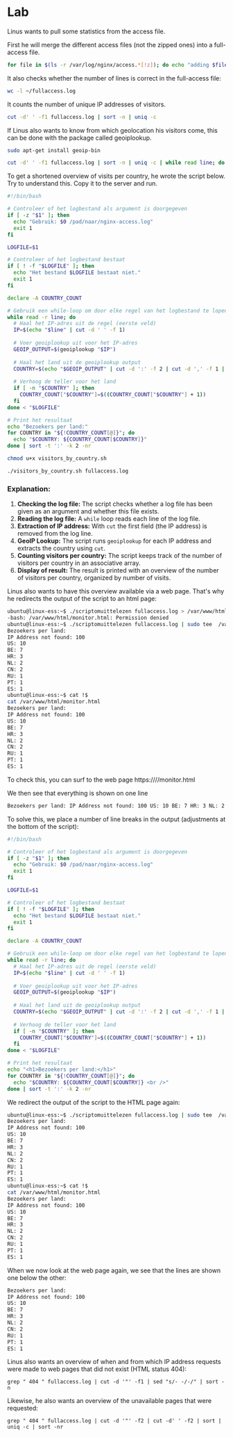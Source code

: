 # Lab <!-- {docsify-ignore} -->

Linus wants to pull some statistics from the access file.

First he will merge the different access files (not the zipped ones) into a full-access file.

```bash
for file in $(ls -r /var/log/nginx/access.*[!z]); do echo "adding $file ($(wc -l $file | cut -d' ' -f1))"; cat $file >> ~/fullaccess.log; done
```



It also checks whether the number of lines is correct in the full-access file:

```bash
wc -l ~/fullaccess.log
```



It counts the number of unique IP addresses of visitors.

```bash
cut -d' ' -f1 fullaccess.log | sort -n | uniq -c
```



If Linus also wants to know from which geolocation his visitors come, this can be done with the package called geoiplookup.

```bash
sudo apt-get install geoip-bin
```



```bash
cut -d' ' -f1 fullaccess.log | sort -n | uniq -c | while read line; do IP=$(echo $line | cut -d' ' -f2); COUNT=$(echo $line | cut -d' ' -f1);echo "$IP --- $COUNT --- $(geoiplookup $IP)"; done
```



To get a shortened overview of visits per country, he wrote the script below. Try to understand this. Copy it to the server and run.

```bash
#!/bin/bash

# Controleer of het logbestand als argument is doorgegeven
if [ -z "$1" ]; then
  echo "Gebruik: $0 /pad/naar/nginx-access.log"
  exit 1
fi

LOGFILE=$1

# Controleer of het logbestand bestaat
if [ ! -f "$LOGFILE" ]; then
  echo "Het bestand $LOGFILE bestaat niet."
  exit 1
fi

declare -A COUNTRY_COUNT

# Gebruik een while-loop om door elke regel van het logbestand te lopen
while read -r line; do
  # Haal het IP-adres uit de regel (eerste veld)
  IP=$(echo "$line" | cut -d ' ' -f 1)
  
  # Voer geoiplookup uit voor het IP-adres
  GEOIP_OUTPUT=$(geoiplookup "$IP")
  
  # Haal het land uit de geoiplookup output
  COUNTRY=$(echo "$GEOIP_OUTPUT" | cut -d ':' -f 2 | cut -d ',' -f 1 | xargs)
  
  # Verhoog de teller voor het land
  if [ -n "$COUNTRY" ]; then
    COUNTRY_COUNT["$COUNTRY"]=$((COUNTRY_COUNT["$COUNTRY"] + 1))
  fi
done < "$LOGFILE"

# Print het resultaat
echo "Bezoekers per land:"
for COUNTRY in "${!COUNTRY_COUNT[@]}"; do
  echo "$COUNTRY: ${COUNTRY_COUNT[$COUNTRY]}"
done | sort -t ':' -k 2 -nr

```



```bash
chmod u+x visitors_by_country.sh
```



```bash
./visitors_by_country.sh fullaccess.log
```



### Explanation:

1. **Checking the log file:** The script checks whether a log file has been given as an argument and whether this file exists.
2. **Reading the log file:** A `while` loop reads each line of the log file.
3. **Extraction of IP address:** With `cut` the first field (the IP address) is removed from the log line.
4. **GeoIP Lookup:** The script runs `geoiplookup` for each IP address and extracts the country using `cut`.
5. **Counting visitors per country:** The script keeps track of the number of visitors per country in an associative array.
6. **Display of result:** The result is printed with an overview of the number of visitors per country, organized by number of visits.





Linus also wants to have this overview available via a web page. That's why he redirects the output of the script to an html page:

```bash
ubuntu@linux-ess:~$ ./scriptomuittelezen fullaccess.log > /var/www/html/monitor.html
-bash: /var/www/html/monitor.html: Permission denied
ubuntu@linux-ess:~$ ./scriptomuittelezen fullaccess.log | sudo tee  /var/www/html/monitor.html
Bezoekers per land:
IP Address not found: 100
US: 10
BE: 7
HR: 3
NL: 2
CN: 2
RU: 1
PT: 1
ES: 1
ubuntu@linux-ess:~$ cat !$
cat /var/www/html/monitor.html
Bezoekers per land:
IP Address not found: 100
US: 10
BE: 7
HR: 3
NL: 2
CN: 2
RU: 1
PT: 1
ES: 1
```



To check this, you can surf to the web page https://<ip>//monitor.html

We then see that everything is shown on one line

```html
Bezoekers per land: IP Address not found: 100 US: 10 BE: 7 HR: 3 NL: 2 CN: 2 RU: 1 PT: 1 ES: 1
```



To solve this, we place a number of line breaks in the output (adjustments at the bottom of the script):

```bash
#!/bin/bash

# Controleer of het logbestand als argument is doorgegeven
if [ -z "$1" ]; then
  echo "Gebruik: $0 /pad/naar/nginx-access.log"
  exit 1
fi

LOGFILE=$1

# Controleer of het logbestand bestaat
if [ ! -f "$LOGFILE" ]; then
  echo "Het bestand $LOGFILE bestaat niet."
  exit 1
fi

declare -A COUNTRY_COUNT

# Gebruik een while-loop om door elke regel van het logbestand te lopen
while read -r line; do
  # Haal het IP-adres uit de regel (eerste veld)
  IP=$(echo "$line" | cut -d ' ' -f 1)
  
  # Voer geoiplookup uit voor het IP-adres
  GEOIP_OUTPUT=$(geoiplookup "$IP")
  
  # Haal het land uit de geoiplookup output
  COUNTRY=$(echo "$GEOIP_OUTPUT" | cut -d ':' -f 2 | cut -d ',' -f 1 | xargs)
  
  # Verhoog de teller voor het land
  if [ -n "$COUNTRY" ]; then
    COUNTRY_COUNT["$COUNTRY"]=$((COUNTRY_COUNT["$COUNTRY"] + 1))
  fi
done < "$LOGFILE"

# Print het resultaat
echo "<h1>Bezoekers per land:</h1>"
for COUNTRY in "${!COUNTRY_COUNT[@]}"; do
  echo "$COUNTRY: ${COUNTRY_COUNT[$COUNTRY]} <br />"
done | sort -t ':' -k 2 -nr
```



We redirect the output of the script to the HTML page again:

```bash
ubuntu@linux-ess:~$ ./scriptomuittelezen fullaccess.log | sudo tee  /var/www/html/monitor.html
Bezoekers per land:
IP Address not found: 100
US: 10
BE: 7
HR: 3
NL: 2
CN: 2
RU: 1
PT: 1
ES: 1
ubuntu@linux-ess:~$ cat !$
cat /var/www/html/monitor.html
Bezoekers per land:
IP Address not found: 100
US: 10
BE: 7
HR: 3
NL: 2
CN: 2
RU: 1
PT: 1
ES: 1
```



When we now look at the web page again, we see that the lines are shown one below the other:

```html
Bezoekers per land:
IP Address not found: 100
US: 10
BE: 7
HR: 3
NL: 2
CN: 2
RU: 1
PT: 1
ES: 1
```





Linus also wants an overview of when and from which IP address requests were made to web pages that did not exist (HTML status 404):

```
grep " 404 " fullaccess.log | cut -d '"' -f1 | sed "s/- -/-/" | sort -n
```



Likewise, he also wants an overview of the unavailable pages that were requested:

```
grep " 404 " fullaccess.log | cut -d '"' -f2 | cut -d' ' -f2 | sort | uniq -c | sort -nr
```



